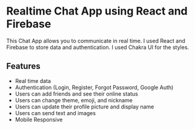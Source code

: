 # Realtime Chat App using React and Firebase

This Chat App allows you to communicate in real time. I used React and Firebase to store data and authentication. I used Chakra UI for the styles.

## Features

- Real time data
- Authentication (Login, Register, Forgot Password, Google Auth)
- Users can add friends and see their online status
- Users can change theme, emoji, and nickname
- Users can update their profile picture and display name
- Users can send text and images
- Mobile Responsive
